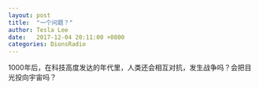 ```yaml
---
layout: post
title:  "一个问题？"
author: Tesla Lee
date:   2017-12-04 20:11:00 +0800
categories: DionsRadio
---
```


1000年后，在科技高度发达的年代里，人类还会相互对抗，发生战争吗？会把目光投向宇宙吗？
